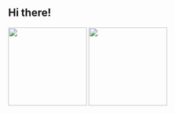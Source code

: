 ## Hi there!

<picture>
<source
  srcset="https://github-readme-stats.vercel.app/api?username=mysteryven&show_icons=true&theme=dracula"
  media="(prefers-color-scheme: dark)"
/>
<source
  srcset="https://github-readme-stats.vercel.app/api?username=mysteryven&show_icons=true&theme=solarized-light"
  media="(prefers-color-scheme: light), (prefers-color-scheme: no-preference)"
/>
<img height=160 src="https://github-readme-stats.vercel.app/api?username=mysteryven&show_icons=true&theme=solarized-light" />
</picture>

<picture>
<source
  srcset="https://github-readme-stats.vercel.app/api/wakatime?username=mysteryven&langs_count=5&theme=dracula"
  media="(prefers-color-scheme: dark)"
/>
<source
  srcset="https://github-readme-stats.vercel.app/api/wakatime?username=mysteryven&langs_count=5&theme=solarized-light"
  media="(prefers-color-scheme: light), (prefers-color-scheme: no-preference)"
/>
<img height=160 src="https://github-readme-stats.vercel.app/api?username=mysteryven&show_icons=true&theme=solarized-light" />
</picture>
